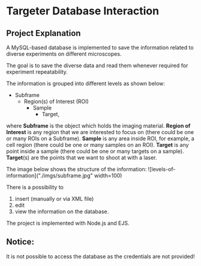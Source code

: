 # Targeter Database Interaction

## Project Explanation

A MySQL-based database is implemented to save the information related
to diverse experiments on different microscopes.

The goal is to save the diverse data and read them whenever required for experiment repeatability.

The information is grouped into different levels as shown below:
* Subframe
    * Region(s) of Interest (ROI)
        * Sample
            * Target,

where **Subframe** is the object which holds the imaging material. **Region of Interest** is any region that we are interested to focus on (there could be
one or many ROIs on a Subframe). **Sample** is any area inside ROI, for example, a cell region (there could be one or many samples on an ROI). **Target** is any point inside a sample (there could be one or many targets on a sample).
**Target**(s) are the points that we want to shoot at with a laser.

The image below shows the structure of the information:
![levels-of-information]("./imgs/subframe.jpg" width=100)

There is a possibility to
1. insert (manually or via XML file)
2. edit
3. view
the information on the database.

The project is implemented with Node.js and EJS.

## Notice:
It is not possible to access the database as the credentials are not provided!
